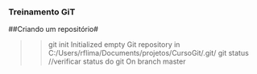 
### Treinamento GiT ####
##Criando um repositório#
>> git init
   Initialized empty Git repository in C:/Users/rflima/Documents/projetos/CursoGit/.git/
>> git status //verificar status do git
   On branch master